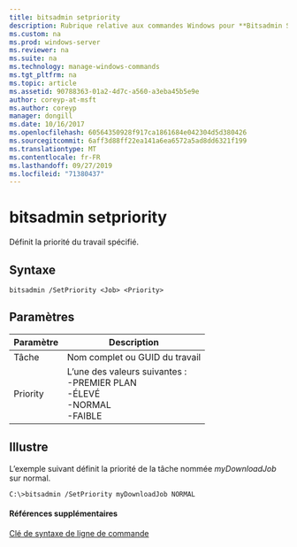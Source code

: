 ```yaml
---
title: bitsadmin setpriority
description: Rubrique relative aux commandes Windows pour **Bitsadmin SetPriority** -définit la priorité du travail spécifié.
ms.custom: na
ms.prod: windows-server
ms.reviewer: na
ms.suite: na
ms.technology: manage-windows-commands
ms.tgt_pltfrm: na
ms.topic: article
ms.assetid: 90788363-01a2-4d7c-a560-a3eba45b5e9e
author: coreyp-at-msft
ms.author: coreyp
manager: dongill
ms.date: 10/16/2017
ms.openlocfilehash: 60564350928f917ca1861684e042304d5d380426
ms.sourcegitcommit: 6aff3d88ff22ea141a6ea6572a5ad8dd6321f199
ms.translationtype: MT
ms.contentlocale: fr-FR
ms.lasthandoff: 09/27/2019
ms.locfileid: "71380437"
---
```

# <a name="bitsadmin-setpriority"></a>bitsadmin setpriority



Définit la priorité du travail spécifié.

## <a name="syntax"></a>Syntaxe

```
bitsadmin /SetPriority <Job> <Priority>
```

## <a name="parameters"></a>Paramètres

|Paramètre|Description|
|---------|-----------|
|Tâche|Nom complet ou GUID du travail|
|Priority|L’une des valeurs suivantes :</br>-PREMIER PLAN</br>-ÉLEVÉ</br>-NORMAL</br>-FAIBLE|

## <a name="BKMK_examples"></a>Illustre

L’exemple suivant définit la priorité de la tâche nommée *myDownloadJob* sur normal.
```
C:\>bitsadmin /SetPriority myDownloadJob NORMAL
```

#### <a name="additional-references"></a>Références supplémentaires

[Clé de syntaxe de ligne de commande](command-line-syntax-key.md)
